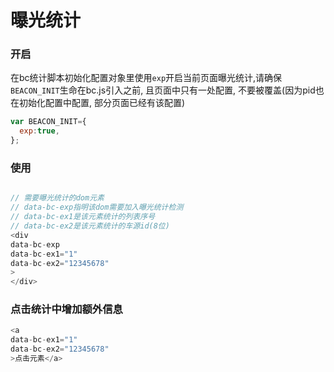 # 曝光统计

### 开启
在bc统计脚本初始化配置对象里使用`exp`开启当前页面曝光统计,请确保`BEACON_INIT`生命在bc.js引入之前, 且页面中只有一处配置, 不要被覆盖(因为pid也在初始化配置中配置, 部分页面已经有该配置)
```javascript
var BEACON_INIT={
  exp:true,
};
```

### 使用
```javascript

// 需要曝光统计的dom元素
// data-bc-exp指明该dom需要加入曝光统计检测
// data-bc-ex1是该元素统计的列表序号
// data-bc-ex2是该元素统计的车源id(8位)
<div 
data-bc-exp
data-bc-ex1="1"
data-bc-ex2="12345678"
>
</div>
```

### 点击统计中增加额外信息
```javascript
<a
data-bc-ex1="1"
data-bc-ex2="12345678"
>点击元素</a>
```

